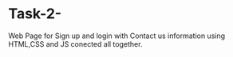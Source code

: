 # Task-2-
Web Page for Sign up and login with Contact us information using HTML,CSS and JS conected all together.

